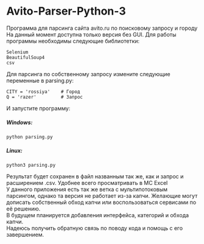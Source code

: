 # Avito-Parser-Python-3
Программа для парсинга сайта avito.ru по поисковому запросу и городу
На данный момент доступна только версия без GUI.
Для работы программы необходимы следующие библиотетки:
```
Selenium
BeautifulSoup4
csv
```
Для парсинга по собственному запросу измените следующие переменные в parsing.py:
```
CITY = 'rossiya'    # Город
Q = 'razer'         # Запрос
```
И запустите программу:
##### Windows:
    python parsing.py
##### Linux:
    python3 parsing.py
Результат будет сохранен в файл названным так же, как и запрос и расширением .csv. Удобнее всего просматривать в MC Excel <br>
У данного приложения есть так же ветка с мультипотоковым парсингом, однако та версия не работает из-за капчи. Желающие могут дописать собственный обход капчи или воспользоваться сервисами по её решению. <br>
В будущем планируется добавления интерфейса, категорий и обхода капчи. <br>
Надеюсь получить обратную связь по поводу кода и помощь с его завершением.

